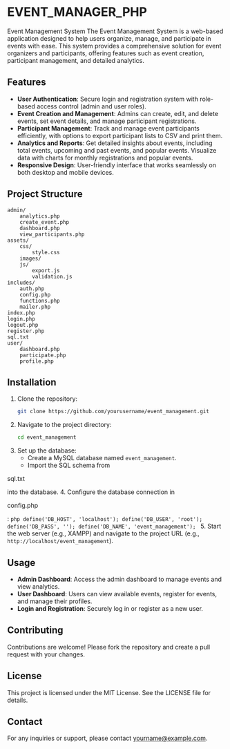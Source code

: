 # EVENT_MANAGER_PHP
Event Management System The Event Management System is a web-based application designed to help users organize, manage, and participate in events with ease. This system provides a comprehensive solution for event organizers and participants, offering features such as event creation, participant management, and detailed analytics.

## Features

- **User Authentication**: Secure login and registration system with role-based access control (admin and user roles).
- **Event Creation and Management**: Admins can create, edit, and delete events, set event details, and manage participant registrations.
- **Participant Management**: Track and manage event participants efficiently, with options to export participant lists to CSV and print them.
- **Analytics and Reports**: Get detailed insights about events, including total events, upcoming and past events, and popular events. Visualize data with charts for monthly registrations and popular events.
- **Responsive Design**: User-friendly interface that works seamlessly on both desktop and mobile devices.

## Project Structure

```
admin/
    analytics.php
    create_event.php
    dashboard.php
    view_participants.php
assets/
    css/
        style.css
    images/
    js/
        export.js
        validation.js
includes/
    auth.php
    config.php
    functions.php
    mailer.php
index.php
login.php
logout.php
register.php
sql.txt
user/
    dashboard.php
    participate.php
    profile.php
```

## Installation

1. Clone the repository:
    ```sh
    git clone https://github.com/yourusername/event_management.git
    ```
2. Navigate to the project directory:
    ```sh
    cd event_management
    ```
3. Set up the database:
    - Create a MySQL database named `event_management`.
    - Import the SQL schema from 

sql.txt

 into the database.
4. Configure the database connection in 

config.php

:
    ```php
    define('DB_HOST', 'localhost');
    define('DB_USER', 'root');
    define('DB_PASS', '');
    define('DB_NAME', 'event_management');
    ```
5. Start the web server (e.g., XAMPP) and navigate to the project URL (e.g., `http://localhost/event_management`).

## Usage

- **Admin Dashboard**: Access the admin dashboard to manage events and view analytics.
- **User Dashboard**: Users can view available events, register for events, and manage their profiles.
- **Login and Registration**: Securely log in or register as a new user.

## Contributing

Contributions are welcome! Please fork the repository and create a pull request with your changes.

## License

This project is licensed under the MIT License. See the LICENSE file for details.

## Contact

For any inquiries or support, please contact [yourname@example.com](mailto:yourname@example.com).
